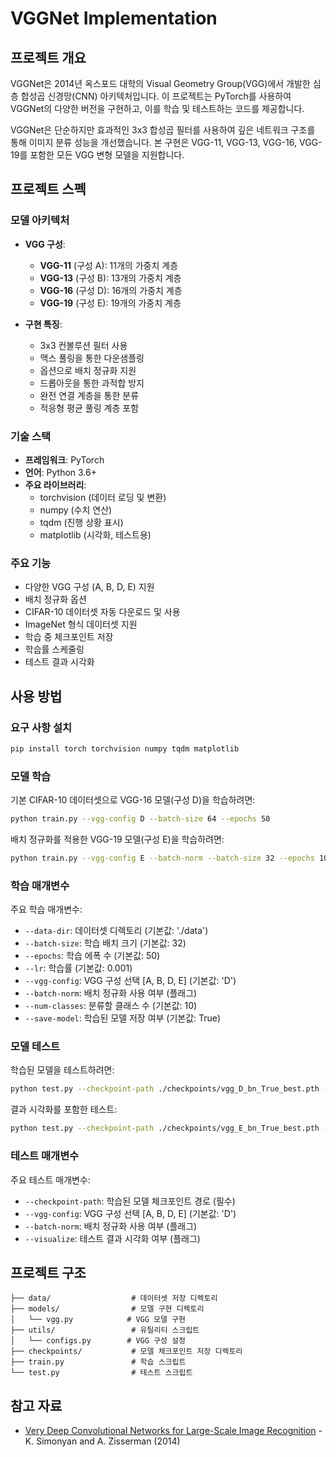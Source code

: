 # VGGNet Implementation

## 프로젝트 개요

VGGNet은 2014년 옥스포드 대학의 Visual Geometry Group(VGG)에서 개발한 심층 합성곱 신경망(CNN) 아키텍처입니다. 이 프로젝트는 PyTorch를 사용하여 VGGNet의 다양한 버전을 구현하고, 이를 학습 및 테스트하는 코드를 제공합니다.

VGGNet은 단순하지만 효과적인 3x3 합성곱 필터를 사용하여 깊은 네트워크 구조를 통해 이미지 분류 성능을 개선했습니다. 본 구현은 VGG-11, VGG-13, VGG-16, VGG-19를 포함한 모든 VGG 변형 모델을 지원합니다.

## 프로젝트 스펙

### 모델 아키텍처

- **VGG 구성**:
  - **VGG-11** (구성 A): 11개의 가중치 계층
  - **VGG-13** (구성 B): 13개의 가중치 계층
  - **VGG-16** (구성 D): 16개의 가중치 계층
  - **VGG-19** (구성 E): 19개의 가중치 계층
  
- **구현 특징**:
  - 3x3 컨볼루션 필터 사용
  - 맥스 풀링을 통한 다운샘플링
  - 옵션으로 배치 정규화 지원
  - 드롭아웃을 통한 과적합 방지
  - 완전 연결 계층을 통한 분류
  - 적응형 평균 풀링 계층 포함

### 기술 스택

- **프레임워크**: PyTorch
- **언어**: Python 3.6+
- **주요 라이브러리**:
  - torchvision (데이터 로딩 및 변환)
  - numpy (수치 연산)
  - tqdm (진행 상황 표시)
  - matplotlib (시각화, 테스트용)

### 주요 기능

- 다양한 VGG 구성 (A, B, D, E) 지원
- 배치 정규화 옵션
- CIFAR-10 데이터셋 자동 다운로드 및 사용
- ImageNet 형식 데이터셋 지원
- 학습 중 체크포인트 저장
- 학습률 스케줄링
- 테스트 결과 시각화

## 사용 방법

### 요구 사항 설치

```bash
pip install torch torchvision numpy tqdm matplotlib
```

### 모델 학습

기본 CIFAR-10 데이터셋으로 VGG-16 모델(구성 D)을 학습하려면:

```bash
python train.py --vgg-config D --batch-size 64 --epochs 50
```

배치 정규화를 적용한 VGG-19 모델(구성 E)을 학습하려면:

```bash
python train.py --vgg-config E --batch-norm --batch-size 32 --epochs 100
```

### 학습 매개변수

주요 학습 매개변수:

- `--data-dir`: 데이터셋 디렉토리 (기본값: './data')
- `--batch-size`: 학습 배치 크기 (기본값: 32)
- `--epochs`: 학습 에폭 수 (기본값: 50)
- `--lr`: 학습률 (기본값: 0.001)
- `--vgg-config`: VGG 구성 선택 [A, B, D, E] (기본값: 'D')
- `--batch-norm`: 배치 정규화 사용 여부 (플래그)
- `--num-classes`: 분류할 클래스 수 (기본값: 10)
- `--save-model`: 학습된 모델 저장 여부 (기본값: True)

### 모델 테스트

학습된 모델을 테스트하려면:

```bash
python test.py --checkpoint-path ./checkpoints/vgg_D_bn_True_best.pth --vgg-config D --batch-norm
```

결과 시각화를 포함한 테스트:

```bash
python test.py --checkpoint-path ./checkpoints/vgg_E_bn_True_best.pth --vgg-config E --batch-norm --visualize
```

### 테스트 매개변수

주요 테스트 매개변수:

- `--checkpoint-path`: 학습된 모델 체크포인트 경로 (필수)
- `--vgg-config`: VGG 구성 선택 [A, B, D, E] (기본값: 'D')
- `--batch-norm`: 배치 정규화 사용 여부 (플래그)
- `--visualize`: 테스트 결과 시각화 여부 (플래그)

## 프로젝트 구조

```
├── data/                  # 데이터셋 저장 디렉토리
├── models/                # 모델 구현 디렉토리
│   └── vgg.py            # VGG 모델 구현
├── utils/                 # 유틸리티 스크립트
│   └── configs.py        # VGG 구성 설정
├── checkpoints/           # 모델 체크포인트 저장 디렉토리
├── train.py               # 학습 스크립트
└── test.py                # 테스트 스크립트
```

## 참고 자료

- [Very Deep Convolutional Networks for Large-Scale Image Recognition](https://arxiv.org/abs/1409.1556) - K. Simonyan and A. Zisserman (2014)